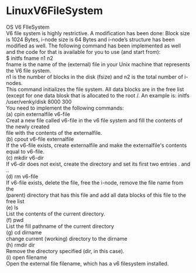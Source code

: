 # LinuxV6FileSystem
OS V6 FIleSystem  
V6 file system is highly restrictive. A modification has been done: Block size is 1024 Bytes, i-node
size is 64 Bytes and i-node’s structure has been modified as well.
The following command has been implemented as well and the code for that is available for you to
use (and start from):  
$ initfs fname n1 n2  
fname is the name of the (external) file in your Unix machine that represents the V6 file system.  
n1 is the number of blocks in the disk (fsize) and n2 is the total number of i-nodes.  
This command initializes the file system. All data blocks are in the free list (except for one data
blosk that is allocated to the root /. An example is: initfs /user/venky/disk 8000 300  
You need to implement the following commands:  
(a) cpin externalfile v6-file  
Creat a new file called v6-file in the v6 file system and fill the contents of the newly created  
file with the contents of the externalfile.  
(b) cpout v6-file externalfile  
If the v6-file exists, create externalfile and make the externalfile's contents equal to v6-file.  
(c) mkdir v6-dir  
If v6-dir does not exist, create the directory and set its first two entries . and ..  
(d) rm v6-file  
If v6-file exists, delete the file, free the i-node, remove the file name from the  
(parent) directory that has this file and add all data blocks of this file to the free list  
(e) ls  
List the contents of the current directory.  
(f) pwd  
List the fill pathname of the current directory  
(g) cd dirname  
change current (working) directory to the dirname  
(h) rmdir dir  
Remove the directory specified (dir, in this case).  
(i) open filename  
Open the external file filename, which has a v6 filesystem installed.  
